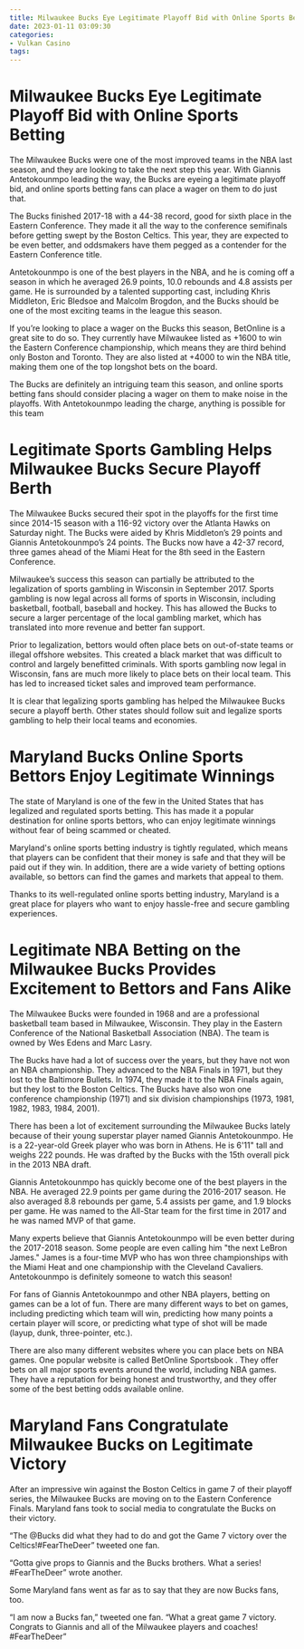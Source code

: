 ```yaml
---
title: Milwaukee Bucks Eye Legitimate Playoff Bid with Online Sports Betting 
date: 2023-01-11 03:09:30
categories:
- Vulkan Casino
tags:
---
```



#  Milwaukee Bucks Eye Legitimate Playoff Bid with Online Sports Betting 

The Milwaukee Bucks were one of the most improved teams in the NBA last season, and they are looking to take the next step this year. With Giannis Antetokounmpo leading the way, the Bucks are eyeing a legitimate playoff bid, and online sports betting fans can place a wager on them to do just that.

The Bucks finished 2017-18 with a 44-38 record, good for sixth place in the Eastern Conference. They made it all the way to the conference semifinals before getting swept by the Boston Celtics. This year, they are expected to be even better, and oddsmakers have them pegged as a contender for the Eastern Conference title.

Antetokounmpo is one of the best players in the NBA, and he is coming off a season in which he averaged 26.9 points, 10.0 rebounds and 4.8 assists per game. He is surrounded by a talented supporting cast, including Khris Middleton, Eric Bledsoe and Malcolm Brogdon, and the Bucks should be one of the most exciting teams in the league this season.

If you’re looking to place a wager on the Bucks this season, BetOnline is a great site to do so. They currently have Milwaukee listed as +1600 to win the Eastern Conference championship, which means they are third behind only Boston and Toronto. They are also listed at +4000 to win the NBA title, making them one of the top longshot bets on the board.

The Bucks are definitely an intriguing team this season, and online sports betting fans should consider placing a wager on them to make noise in the playoffs. With Antetokounmpo leading the charge, anything is possible for this team

#  Legitimate Sports Gambling Helps Milwaukee Bucks Secure Playoff Berth 

The Milwaukee Bucks secured their spot in the playoffs for the first time since 2014-15 season with a 116-92 victory over the Atlanta Hawks on Saturday night. The Bucks were aided by Khris Middleton’s 29 points and Giannis Antetokounmpo’s 24 points. The Bucks now have a 42-37 record, three games ahead of the Miami Heat for the 8th seed in the Eastern Conference.

Milwaukee’s success this season can partially be attributed to the legalization of sports gambling in Wisconsin in September 2017. Sports gambling is now legal across all forms of sports in Wisconsin, including basketball, football, baseball and hockey. This has allowed the Bucks to secure a larger percentage of the local gambling market, which has translated into more revenue and better fan support.

Prior to legalization, bettors would often place bets on out-of-state teams or illegal offshore websites. This created a black market that was difficult to control and largely benefitted criminals. With sports gambling now legal in Wisconsin, fans are much more likely to place bets on their local team. This has led to increased ticket sales and improved team performance.

It is clear that legalizing sports gambling has helped the Milwaukee Bucks secure a playoff berth. Other states should follow suit and legalize sports gambling to help their local teams and economies.

#  Maryland Bucks Online Sports Bettors Enjoy Legitimate Winnings 

The state of Maryland is one of the few in the United States that has legalized and regulated sports betting. This has made it a popular destination for online sports bettors, who can enjoy legitimate winnings without fear of being scammed or cheated. 

Maryland's online sports betting industry is tightly regulated, which means that players can be confident that their money is safe and that they will be paid out if they win. In addition, there are a wide variety of betting options available, so bettors can find the games and markets that appeal to them. 

Thanks to its well-regulated online sports betting industry, Maryland is a great place for players who want to enjoy hassle-free and secure gambling experiences.

#  Legitimate NBA Betting on the Milwaukee Bucks Provides Excitement to Bettors and Fans Alike 

The Milwaukee Bucks were founded in 1968 and are a professional basketball team based in Milwaukee, Wisconsin. They play in the Eastern Conference of the National Basketball Association (NBA). The team is owned by Wes Edens and Marc Lasry.

The Bucks have had a lot of success over the years, but they have not won an NBA championship. They advanced to the NBA Finals in 1971, but they lost to the Baltimore Bullets. In 1974, they made it to the NBA Finals again, but they lost to the Boston Celtics. The Bucks have also won one conference championship (1971) and six division championships (1973, 1981, 1982, 1983, 1984, 2001).

There has been a lot of excitement surrounding the Milwaukee Bucks lately because of their young superstar player named Giannis Antetokounmpo. He is a 22-year-old Greek player who was born in Athens. He is 6'11" tall and weighs 222 pounds. He was drafted by the Bucks with the 15th overall pick in the 2013 NBA draft.

Giannis Antetokounmpo has quickly become one of the best players in the NBA. He averaged 22.9 points per game during the 2016-2017 season. He also averaged 8.8 rebounds per game, 5.4 assists per game, and 1.9 blocks per game. He was named to the All-Star team for the first time in 2017 and he was named MVP of that game.

Many experts believe that Giannis Antetokounmpo will be even better during the 2017-2018 season. Some people are even calling him "the next LeBron James." James is a four-time MVP who has won three championships with the Miami Heat and one championship with the Cleveland Cavaliers. Antetokounmpo is definitely someone to watch this season!

For fans of Giannis Antetokounmpo and other NBA players, betting on games can be a lot of fun. There are many different ways to bet on games, including predicting which team will win, predicting how many points a certain player will score, or predicting what type of shot will be made (layup, dunk, three-pointer, etc.).

There are also many different websites where you can place bets on NBA games. One popular website is called BetOnline Sportsbook . They offer bets on all major sports events around the world, including NBA games. They have a reputation for being honest and trustworthy, and they offer some of the best betting odds available online.

#  Maryland Fans Congratulate Milwaukee Bucks on Legitimate Victory

After an impressive win against the Boston Celtics in game 7 of their playoff series, the Milwaukee Bucks are moving on to the Eastern Conference Finals. Maryland fans took to social media to congratulate the Bucks on their victory.

“The @Bucks did what they had to do and got the Game 7 victory over the Celtics!#FearTheDeer” tweeted one fan.

“Gotta give props to Giannis and the Bucks brothers. What a series! #FearTheDeer” wrote another.

Some Maryland fans went as far as to say that they are now Bucks fans, too.

“I am now a Bucks fan,” tweeted one fan. “What a great game 7 victory. Congrats to Giannis and all of the Milwaukee players and coaches! #FearTheDeer”
